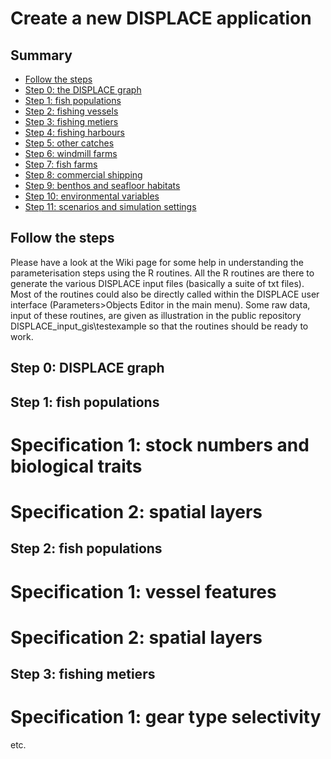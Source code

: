 Create a new DISPLACE application
======

## Summary
- [Follow the steps](#follow-the-steps)
- [Step 0: the DISPLACE graph](#the-DISPLACE-graph)
- [Step 1: fish populations](#fish-populations)
- [Step 2: fishing vessels](#fishing-vessels)
- [Step 3: fishing metiers](#fishing-metiers)
- [Step 4: fishing harbours](#fishing-harbours)
- [Step 5: other catches](#other-catches)
- [Step 6: windmill farms](#windmill-farms)
- [Step 7: fish farms](#fish-farms)
- [Step 8: commercial shipping](#commercial-shipping)
- [Step 9: benthos and seafloor habitats](#benthos-and-seafloor-habitats)
- [Step 10: environmental variables](#environmental-variables)
- [Step 11: scenarios and simulation settings](#scenarios-and-simulation-settings])



## Follow the steps


Please have a look at the Wiki page for some help in understanding the parameterisation steps 
using the R routines. All the R routines are there to generate the various DISPLACE input files (basically a suite of txt files). 
Most of the routines could also be directly called within the DISPLACE user interface (Parameters>Objects Editor in the main menu).
Some raw data, input of these routines, are given as illustration in the public repository DISPLACE_input_gis\testexample
so that the routines should be ready to work.

## Step 0: DISPLACE graph

## Step 1: fish populations

# Specification 1: stock numbers and biological traits

# Specification 2: spatial layers

## Step 2: fish populations

# Specification 1: vessel features

# Specification 2: spatial layers

## Step 3: fishing metiers

# Specification 1: gear type selectivity

etc.

